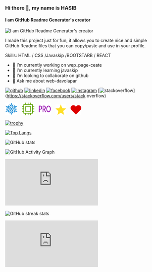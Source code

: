 ### Hi there 👋, my name is HASIB
#### I am GitHub Readme Generator's creator
![I am GitHub Readme Generator's creator](https://scontent.fjsr8-1.fna.fbcdn.net/v/t39.30808-6/275154454_106698145297835_2603226168726641971_n.jpg?stp=dst-jpg_p640x640&_nc_cat=100&ccb=1-7&_nc_sid=e3f864&_nc_eui2=AeE_7ithWBIphQHiuRkLd77i9fnX0c8Jn9T1-dfRzwmf1GN3jaY1VqO8EWRbOEyh3s4JTCPF4sQr2mPBJHTA3Ija&_nc_ohc=tkJpyKNT4YcAX_HP3fq&_nc_ht=scontent.fjsr8-1.fna&oh=00_AT9ChWl-QeApqVIB6yiFdf5sTMMs1psWAd4mqk53Ieiz_g&oe=62C4FD78)

I made this project just for fun, it allows you to create nice and simple GitHub Readme files that you can copy/paste and use in your profile.

Skills:  HTML / CSS /Javaskip /BOOTSTARB / REACT 

- 🔭 I’m currently working on wep_page-ceate 
- 🌱 I’m currently learning javaskip 
- 👯 I’m looking to collaborate on github 
- 💬 Ask me about web-davolapar 


[<img src='https://cdn.jsdelivr.net/npm/simple-icons@3.0.1/icons/github.svg' alt='github' height='40'>](https://github.com/https://github.com/HASIBHOWLADER/HASIBHOWLADER/edit/main/README.md)  [<img src='https://cdn.jsdelivr.net/npm/simple-icons@3.0.1/icons/linkedin.svg' alt='linkedin' height='40'>](https://www.linkedin.com/in/linkedin/)  [<img src='https://cdn.jsdelivr.net/npm/simple-icons@3.0.1/icons/facebook.svg' alt='facebook' height='40'>](https://www.facebook.com/https://www.facebook.com/profile.php?id=100078729495253)  [<img src='https://cdn.jsdelivr.net/npm/simple-icons@3.0.1/icons/instagram.svg' alt='instagram' height='40'>](https://www.instagram.com/instagram/)  [<img src='https://cdn.jsdelivr.net/npm/simple-icons@3.0.1/icons/stackoverflow.svg' alt='stackoverflow' height='40'>](https://stackoverflow.com/users/stack overflow)  

<a href='https://archiveprogram.github.com/'><img src='https://raw.githubusercontent.com/acervenky/animated-github-badges/master/assets/acbadge.gif' width='40' height='40'></a> <a href='https://docs.github.com/en/developers'><img src='https://raw.githubusercontent.com/acervenky/animated-github-badges/master/assets/devbadge.gif' width='40' height='40'></a> <a href='https://github.com/pricing'><img src='https://raw.githubusercontent.com/acervenky/animated-github-badges/master/assets/pro.gif' width='40' height='40'></a> <a href='https://stars.github.com/'><img src='https://raw.githubusercontent.com/acervenky/animated-github-badges/master/assets/starbadge.gif' width='35' height='35'></a> <a href='https://docs.github.com/en/github/supporting-the-open-source-community-with-github-sponsors'><img src='https://raw.githubusercontent.com/acervenky/animated-github-badges/master/assets/sponsorbadge.gif' width='35' height='35'></a> 

[![trophy](https://github-profile-trophy.vercel.app/?username=https://github.com/HASIBHOWLADER/HASIBHOWLADER/edit/main/README.md)](https://github.com/ryo-ma/github-profile-trophy)

[![Top Langs](https://github-readme-stats.vercel.app/api/top-langs/?username=https://github.com/HASIBHOWLADER/HASIBHOWLADER/edit/main/README.md)](https://github.com/anuraghazra/github-readme-stats)

![GitHub stats](https://github-readme-stats.vercel.app/api?username=https://github.com/HASIBHOWLADER/HASIBHOWLADER/edit/main/README.md&show_icons=true&count_private=true)  

![GitHub Activity Graph](https://activity-graph.herokuapp.com/graph?username=https://github.com/HASIBHOWLADER/HASIBHOWLADER/edit/main/README.md)  

![GitHub metrics](https://metrics.lecoq.io/https://github.com/HASIBHOWLADER/HASIBHOWLADER/edit/main/README.md)  

![GitHub streak stats](https://github-readme-streak-stats.herokuapp.com/?user=https://github.com/HASIBHOWLADER/HASIBHOWLADER/edit/main/README.md)  

![Profile views](https://gpvc.arturio.dev/https://github.com/HASIBHOWLADER/HASIBHOWLADER/edit/main/README.md)  
